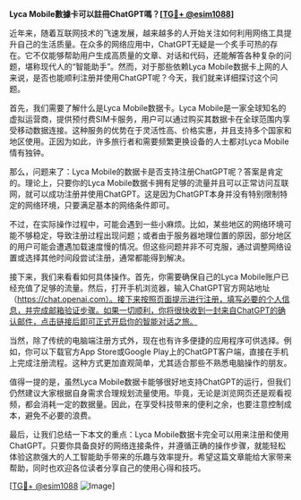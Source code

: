**Lyca Mobile數據卡可以註冊ChatGPT嗎？[[TG💪+ @esim1088](https://t.me/s/esim1088)]**

近年来，随着互联网技术的飞速发展，越来越多的人开始关注如何利用网络工具提升自己的生活质量。在众多的网络应用中，ChatGPT无疑是一个炙手可热的存在。它不仅能够帮助用户生成高质量的文章、对话和代码，还能解答各种复杂的问题，堪称现代人的“智能助手”。然而，对于那些依赖Lyca Mobile数据卡上网的人来说，是否也能顺利注册并使用ChatGPT呢？今天，我们就来详细探讨这个问题。

首先，我们需要了解什么是Lyca Mobile数据卡。Lyca Mobile是一家全球知名的虚拟运营商，提供预付费SIM卡服务，用户可以通过购买其数据卡在全球范围内享受移动数据连接。这种服务的优势在于灵活性高、价格实惠，并且支持多个国家和地区使用。正因为如此，许多旅行者和需要频繁更换设备的人士都对Lyca Mobile情有独钟。

那么，问题来了：Lyca Mobile的数据卡是否支持注册ChatGPT呢？答案是肯定的。理论上，只要你的Lyca Mobile数据卡拥有足够的流量并且可以正常访问互联网，就可以成功注册并使用ChatGPT。这是因为ChatGPT本身并没有特别限制特定的网络环境，只要满足基本的网络条件即可。

不过，在实际操作过程中，可能会遇到一些小麻烦。比如，某些地区的网络环境可能不够稳定，导致注册过程出现问题；或者由于服务器地理位置的原因，部分地区的用户可能会遭遇加载速度慢的情况。但这些问题并非不可克服，通过调整网络设置或选择其他时间段尝试注册，通常都能得到解决。

接下来，我们来看看如何具体操作。首先，你需要确保自己的Lyca Mobile账户已经充值了足够的流量。然后，打开手机浏览器，输入ChatGPT官方网站地址（https://chat.openai.com）。接下来按照页面提示进行注册，填写必要的个人信息，并完成邮箱验证步骤。如果一切顺利，你将很快收到一封来自ChatGPT的确认邮件，点击链接后即可正式开启你的智能对话之旅。

当然，除了传统的电脑端注册方式外，现在也有许多便捷的应用程序可供选择。例如，你可以下载官方App Store或Google Play上的ChatGPT客户端，直接在手机上完成注册流程。这种方式更加直观简单，尤其适合那些不熟悉电脑操作的朋友。

值得一提的是，虽然Lyca Mobile数据卡能够很好地支持ChatGPT的运行，但我们仍然建议大家根据自身需求合理规划流量使用。毕竟，无论是浏览网页还是观看视频，都会消耗一定的数据量。因此，在享受科技带来的便利之余，也要注意控制成本，避免不必要的浪费。

最后，让我们总结一下本文的重点：Lyca Mobile数据卡完全可以用来注册和使用ChatGPT。只要你具备良好的网络连接条件，并遵循正确的操作步骤，就能轻松体验这款强大的人工智能助手带来的乐趣与效率提升。希望这篇文章能给大家带来帮助，同时也欢迎各位读者分享自己的使用心得和技巧。

[[TG💪+ @esim1088](https://t.me/s/esim1088) ![Image](https://i.postimg.cc/4NQfJmqS/Snipaste-2025-05-13-00-14-12.png)]